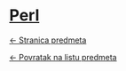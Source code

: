 # [Perl](https://www.github.com/studosi-fer/PERL)
[<- Stranica predmeta](https://www.fer.unizg.hr/predmet/perl)

[<- Povratak na listu predmeta](https://www.github.com/studosi/FER)